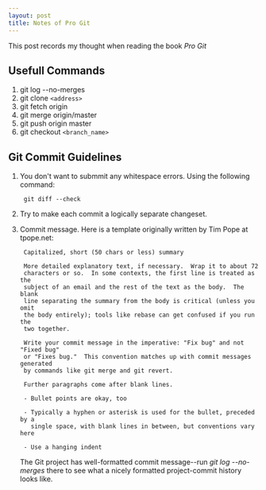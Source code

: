 ```yaml
---
layout: post
title: Notes of Pro Git
---
```


This post records my thought when reading the book *Pro Git*

## Usefull Commands

1. git log --no-merges
2. git clone `<address>`
3. git fetch origin
4. git merge origin/master
5. git push origin master
6. git checkout `<branch_name>`


## Git Commit Guidelines

1. You don't want to submmit any whitespace errors. Using the following command:

		git diff --check

2. Try to make each commit a logically separate changeset.
3. Commit message. Here is a template originally written by Tim Pope at tpope.net:

		Capitalized, short (50 chars or less) summary

		More detailed explanatory text, if necessary.  Wrap it to about 72
		characters or so.  In some contexts, the first line is treated as the
		subject of an email and the rest of the text as the body.  The blank
		line separating the summary from the body is critical (unless you omit
		the body entirely); tools like rebase can get confused if you run the
		two together.

		Write your commit message in the imperative: "Fix bug" and not "Fixed bug"
		or "Fixes bug."  This convention matches up with commit messages generated
		by commands like git merge and git revert.

		Further paragraphs come after blank lines.

		- Bullet points are okay, too

		- Typically a hyphen or asterisk is used for the bullet, preceded by a
		  single space, with blank lines in between, but conventions vary here

		- Use a hanging indent

	The Git project has well-formatted commit message--run *git log --no-merges* there
	to see what a nicely formatted project-commit history looks like.


		
		
